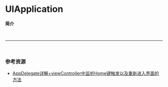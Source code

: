 # UIApplication

**简介**

<br>

***

<br>

### 参考资源

* [AppDelegate详解+viewController中监听Home键触发以及重新进入界面的方法](http://blog.csdn.net/xuxunno1/article/details/27236135)